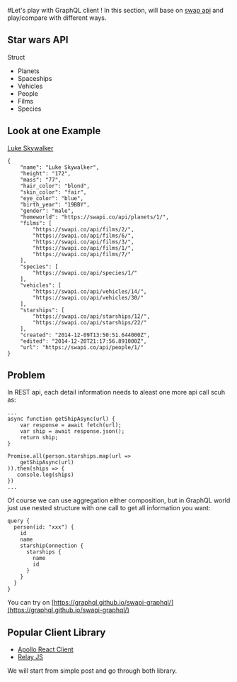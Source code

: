 #Let's play with GraphQL client !
In this section,
will base on [swap api](https://swapi.co/) and play/compare with different ways.

## Star wars API
Struct

- Planets
- Spaceships
- Vehicles
- People
- Films
- Species

## Look at one Example
[Luke Skywalker](https://swapi.co/api/people/1)

```
{
	"name": "Luke Skywalker",
	"height": "172",
	"mass": "77",
	"hair_color": "blond",
	"skin_color": "fair",
	"eye_color": "blue",
	"birth_year": "19BBY",
	"gender": "male",
	"homeworld": "https://swapi.co/api/planets/1/",
	"films": [
		"https://swapi.co/api/films/2/",
		"https://swapi.co/api/films/6/",
		"https://swapi.co/api/films/3/",
		"https://swapi.co/api/films/1/",
		"https://swapi.co/api/films/7/"
	],
	"species": [
		"https://swapi.co/api/species/1/"
	],
	"vehicles": [
		"https://swapi.co/api/vehicles/14/",
		"https://swapi.co/api/vehicles/30/"
	],
	"starships": [
		"https://swapi.co/api/starships/12/",
		"https://swapi.co/api/starships/22/"
	],
	"created": "2014-12-09T13:50:51.644000Z",
	"edited": "2014-12-20T21:17:56.891000Z",
	"url": "https://swapi.co/api/people/1/"
}
```

## Problem
In REST api, each detail information needs to aleast one more api call scuh as:

```
...
async function getShipAsync(url) {
    var response = await fetch(url);
    var ship = await response.json();
    return ship;
}

Promise.all(person.starships.map(url =>
    getShipAsync(url)
)).then(ships => {
   console.log(ships)
})
...

```

Of course we can use aggregation either composition,
but in GraphQL world just use nested structure with one call to get all information you want:

```
query {
  person(id: "xxx") {
    id
  	name
    starshipConnection {
      starships {
        name
        id
      }
    }
  }
}
```
You can try on [https://graphql.github.io/swapi-graphql/](https://graphql.github.io/swapi-graphql/)

## Popular Client Library

- [Apollo React Client](https://www.apollographql.com/docs/react/)
- [Relay JS](http://facebook.github.io/relay/en/)

We will start from simple post and go through both library.
